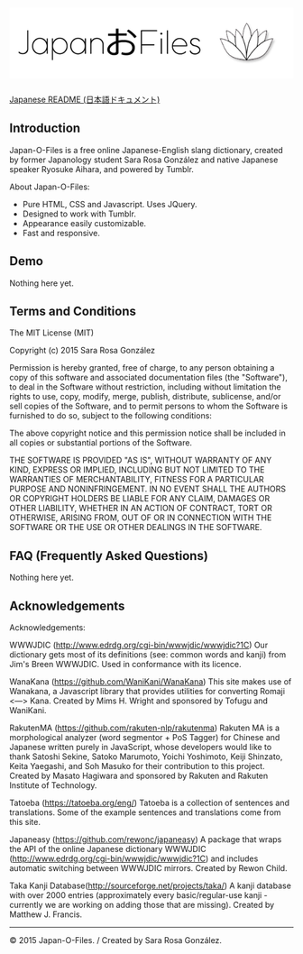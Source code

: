 # ![Japan-O-Files](\media\japan-o-files.png "Japan-O-Files")

[Japanese README (日本語ドキュメント)](#)

## Introduction

Japan-O-Files is a free online Japanese-English slang dictionary, created by former Japanology student Sara Rosa González and native Japanese speaker Ryosuke Aihara, and powered by Tumblr.

About Japan-O-Files:
  - Pure HTML, CSS and Javascript. Uses JQuery.
  - Designed to work with Tumblr.
  - Appearance easily customizable. 
  - Fast and responsive.

## Demo

Nothing here yet.

## Terms and Conditions

The MIT License (MIT)

Copyright (c) 2015 Sara Rosa González

Permission is hereby granted, free of charge, to any person obtaining a copy
of this software and associated documentation files (the "Software"), to deal
in the Software without restriction, including without limitation the rights
to use, copy, modify, merge, publish, distribute, sublicense, and/or sell
copies of the Software, and to permit persons to whom the Software is
furnished to do so, subject to the following conditions:

The above copyright notice and this permission notice shall be included in all
copies or substantial portions of the Software.

THE SOFTWARE IS PROVIDED "AS IS", WITHOUT WARRANTY OF ANY KIND, EXPRESS OR
IMPLIED, INCLUDING BUT NOT LIMITED TO THE WARRANTIES OF MERCHANTABILITY,
FITNESS FOR A PARTICULAR PURPOSE AND NONINFRINGEMENT. IN NO EVENT SHALL THE
AUTHORS OR COPYRIGHT HOLDERS BE LIABLE FOR ANY CLAIM, DAMAGES OR OTHER
LIABILITY, WHETHER IN AN ACTION OF CONTRACT, TORT OR OTHERWISE, ARISING FROM,
OUT OF OR IN CONNECTION WITH THE SOFTWARE OR THE USE OR OTHER DEALINGS IN THE
SOFTWARE.

## FAQ (Frequently Asked Questions)

Nothing here yet.

## Acknowledgements

Acknowledgements:

WWWJDIC (http://www.edrdg.org/cgi-bin/wwwjdic/wwwjdic?1C)
Our dictionary gets most of its definitions (see: common words and kanji) from Jim's Breen WWWJDIC. Used in conformance with its licence.

WanaKana (https://github.com/WaniKani/WanaKana)
This site makes use of Wanakana, a Javascript library that provides utilities for converting Romaji <―> Kana. Created by Mims H. Wright and sponsored by Tofugu and WaniKani.

RakutenMA (https://github.com/rakuten-nlp/rakutenma)
Rakuten MA is a morphological analyzer (word segmentor + PoS Tagger) for Chinese and Japanese written purely in JavaScript, whose developers would like to thank Satoshi Sekine, Satoko Marumoto, Yoichi Yoshimoto, Keiji Shinzato, Keita Yaegashi, and Soh Masuko for their contribution to this project. Created by Masato Hagiwara and sponsored by Rakuten and Rakuten Institute of Technology.

Tatoeba (https://tatoeba.org/eng/)
Tatoeba is a collection of sentences and translations. Some of the example sentences and translations come from this site.

Japaneasy (https://github.com/rewonc/japaneasy)
A package that wraps the API of the online Japanese dictionary WWWJDIC (http://www.edrdg.org/cgi-bin/wwwjdic/wwwjdic?1C) and includes automatic switching between WWWJDIC mirrors. Created by Rewon Child.

Taka Kanji Database(http://sourceforge.net/projects/taka/)
A kanji database with over 2000 entries (approximately every basic/regular-use kanji - currently we are working on adding those that are missing). Created by Matthew J. Francis.

---

&copy; 2015 Japan-O-Files. / Created by Sara Rosa González.
